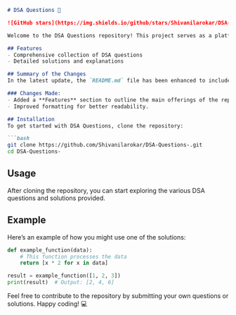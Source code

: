 ```markdown
# DSA Questions 🚀

![GitHub stars](https://img.shields.io/github/stars/Shivanilarokar/DSA-Questions-?style=social) ![Forks](https://img.shields.io/github/forks/Shivanilarokar/DSA-Questions-?style=social)

Welcome to the DSA Questions repository! This project serves as a platform for developers and learners to practice and enhance their skills in Data Structures and Algorithms (DSA). This repository is designed to help you improve your understanding of various data structures and algorithms through a collection of questions and solutions.

## Features
- Comprehensive collection of DSA questions
- Detailed solutions and explanations

## Summary of the Changes
In the latest update, the `README.md` file has been enhanced to include a new **Features** section to highlight key aspects of the repository. Minor formatting adjustments were also made for clarity.

### Changes Made:
- Added a **Features** section to outline the main offerings of the repository.
- Improved formatting for better readability.

## Installation
To get started with DSA Questions, clone the repository:

```bash
git clone https://github.com/Shivanilarokar/DSA-Questions-.git
cd DSA-Questions-
```

## Usage
After cloning the repository, you can start exploring the various DSA questions and solutions provided.

## Example
Here’s an example of how you might use one of the solutions:

```python
def example_function(data):
    # This function processes the data
    return [x * 2 for x in data]

result = example_function([1, 2, 3])
print(result)  # Output: [2, 4, 6]
```

Feel free to contribute to the repository by submitting your own questions or solutions. Happy coding! 💻
```